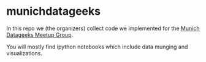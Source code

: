 munichdatageeks
===============

In this repo we (the organizers) collect code we implemented for the
[Munich Datageeks Meetup Group](http://www.meetup.com/Munich-Datageeks/ "Munich Datageeks Meetup Group").

You will mostly find ipython notebooks which include data munging and visualizations.

